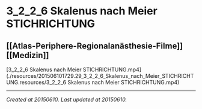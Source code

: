 # 3_2_2_6 Skalenus nach Meier STICHRICHTUNG
 [[Atlas-Periphere-Regionalanästhesie-Filme]] [[Medizin]] 
---



[3\_2\_2\_6 Skalenus nach Meier STICHRICHTUNG.mp4](./resources/201506101729.29_3_2_2_6_Skalenus_nach_Meier_STICHRICHTUNG.resources/3_2_2_6 Skalenus nach Meier STICHRICHTUNG.mp4)

---

_Created at 20150610._
_Last updated at 20150610._



